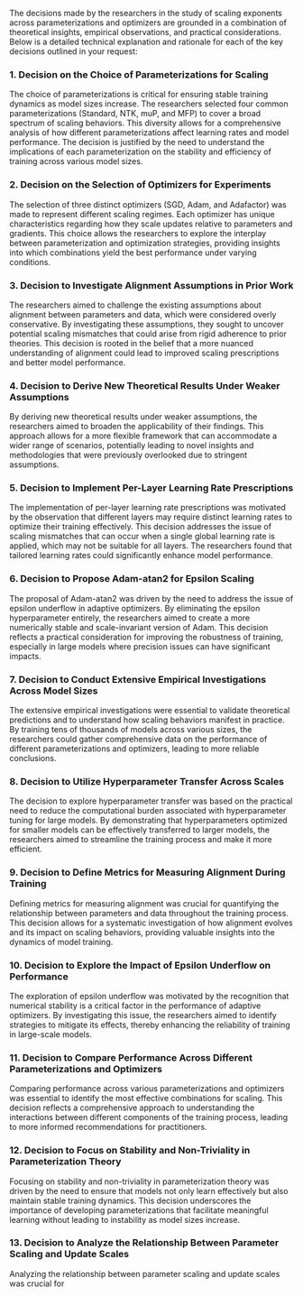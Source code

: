The decisions made by the researchers in the study of scaling exponents across parameterizations and optimizers are grounded in a combination of theoretical insights, empirical observations, and practical considerations. Below is a detailed technical explanation and rationale for each of the key decisions outlined in your request:

### 1. Decision on the Choice of Parameterizations for Scaling
The choice of parameterizations is critical for ensuring stable training dynamics as model sizes increase. The researchers selected four common parameterizations (Standard, NTK, muP, and MFP) to cover a broad spectrum of scaling behaviors. This diversity allows for a comprehensive analysis of how different parameterizations affect learning rates and model performance. The decision is justified by the need to understand the implications of each parameterization on the stability and efficiency of training across various model sizes.

### 2. Decision on the Selection of Optimizers for Experiments
The selection of three distinct optimizers (SGD, Adam, and Adafactor) was made to represent different scaling regimes. Each optimizer has unique characteristics regarding how they scale updates relative to parameters and gradients. This choice allows the researchers to explore the interplay between parameterization and optimization strategies, providing insights into which combinations yield the best performance under varying conditions.

### 3. Decision to Investigate Alignment Assumptions in Prior Work
The researchers aimed to challenge the existing assumptions about alignment between parameters and data, which were considered overly conservative. By investigating these assumptions, they sought to uncover potential scaling mismatches that could arise from rigid adherence to prior theories. This decision is rooted in the belief that a more nuanced understanding of alignment could lead to improved scaling prescriptions and better model performance.

### 4. Decision to Derive New Theoretical Results Under Weaker Assumptions
By deriving new theoretical results under weaker assumptions, the researchers aimed to broaden the applicability of their findings. This approach allows for a more flexible framework that can accommodate a wider range of scenarios, potentially leading to novel insights and methodologies that were previously overlooked due to stringent assumptions.

### 5. Decision to Implement Per-Layer Learning Rate Prescriptions
The implementation of per-layer learning rate prescriptions was motivated by the observation that different layers may require distinct learning rates to optimize their training effectively. This decision addresses the issue of scaling mismatches that can occur when a single global learning rate is applied, which may not be suitable for all layers. The researchers found that tailored learning rates could significantly enhance model performance.

### 6. Decision to Propose Adam-atan2 for Epsilon Scaling
The proposal of Adam-atan2 was driven by the need to address the issue of epsilon underflow in adaptive optimizers. By eliminating the epsilon hyperparameter entirely, the researchers aimed to create a more numerically stable and scale-invariant version of Adam. This decision reflects a practical consideration for improving the robustness of training, especially in large models where precision issues can have significant impacts.

### 7. Decision to Conduct Extensive Empirical Investigations Across Model Sizes
The extensive empirical investigations were essential to validate theoretical predictions and to understand how scaling behaviors manifest in practice. By training tens of thousands of models across various sizes, the researchers could gather comprehensive data on the performance of different parameterizations and optimizers, leading to more reliable conclusions.

### 8. Decision to Utilize Hyperparameter Transfer Across Scales
The decision to explore hyperparameter transfer was based on the practical need to reduce the computational burden associated with hyperparameter tuning for large models. By demonstrating that hyperparameters optimized for smaller models can be effectively transferred to larger models, the researchers aimed to streamline the training process and make it more efficient.

### 9. Decision to Define Metrics for Measuring Alignment During Training
Defining metrics for measuring alignment was crucial for quantifying the relationship between parameters and data throughout the training process. This decision allows for a systematic investigation of how alignment evolves and its impact on scaling behaviors, providing valuable insights into the dynamics of model training.

### 10. Decision to Explore the Impact of Epsilon Underflow on Performance
The exploration of epsilon underflow was motivated by the recognition that numerical stability is a critical factor in the performance of adaptive optimizers. By investigating this issue, the researchers aimed to identify strategies to mitigate its effects, thereby enhancing the reliability of training in large-scale models.

### 11. Decision to Compare Performance Across Different Parameterizations and Optimizers
Comparing performance across various parameterizations and optimizers was essential to identify the most effective combinations for scaling. This decision reflects a comprehensive approach to understanding the interactions between different components of the training process, leading to more informed recommendations for practitioners.

### 12. Decision to Focus on Stability and Non-Triviality in Parameterization Theory
Focusing on stability and non-triviality in parameterization theory was driven by the need to ensure that models not only learn effectively but also maintain stable training dynamics. This decision underscores the importance of developing parameterizations that facilitate meaningful learning without leading to instability as model sizes increase.

### 13. Decision to Analyze the Relationship Between Parameter Scaling and Update Scales
Analyzing the relationship between parameter scaling and update scales was crucial for